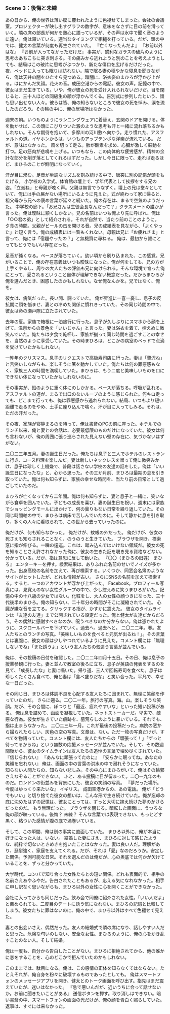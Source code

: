 ### Scene 3：後悔と未練

あの日から、俺の世界は薄い膜に覆われたように色褪せてしまった。会社の会議室。プロジェクターが映し出すグラフの数字が、意味をなさずに目の前を滑っていく。隣の席の部長が何かを熱心に語っているが、その声は水中で聞く音のように遠い。俺は頷いている。適当なタイミングで相槌を打っている。だが、頭の中では、健太の言葉が何度も再生されていた。
『亡くなったんだよ』
『お前以外はな』
『お前が入ってなかっただけだ』
事実が、鋭利なガラスの破片のように思考のあちこちに突き刺さる。その痛みから逃れようと別のことを考えようとしても、結局はこの破片に思考がぶつかり、新たな傷口を広げるだけだった。
夜、ベッドに入っても眠りは訪れない。隣で眠る妻の穏やかな寝息を聞きながら、俺は天井の闇をひたすら見つめる。暗闇に、浴衣姿のまひろが浮かび上がる。はにかんだ笑顔。花火の音。成田空港からの電話。彼女の声。記憶の中で、彼女はまだ生きている。いや、俺が彼女の死を受け入れられないだけだ。目を閉じると、三十人ほどの同級生の顔が浮かんでくる。告別式に参列したという、顔も思い出せない人々。彼らは皆、俺の知らないところで彼女の死を悼み、涙を流したのだろう。その輪の中に、俺の居場所はなかった。

週末の朝。いつものようにランニングウェアに着替え、玄関のドアを開ける。体を動かせば、この頭にこびりついた澱のような思考も汗と一緒に流れ落ちるかもしれない。そんな期待を抱いて、多摩川の河川敷へ向かう。走り慣れた、アスファルトの道。イヤホンからは、いつものアップテンポな洋楽が流れている。
だが、意味はなかった。
風を切って走る。肺が酸素を求め、心臓が激しく鼓動を打つ。足の筋肉が悲鳴を上げる。いつもなら、この肉体的な疲労感が、精神の余計な部分を削ぎ落としてくれるはずだった。しかし今日に限って、走れば走るほど、まひろのことが鮮明になっていく。

汗が目に滲む。足音が単調なリズムを刻み続ける中で、唐突に別の記憶が頭をもたげる。
小学校の入学式。体育館の壇上で、学年代表として挨拶をする兄の姿。「立派ね」と母親が呟く声。父親は無言でうなずく。壇上の兄は堂々としていて、俺には手の届かない場所にいるように見えた。式が終わって家に帰ると、祖父母から兄への褒め言葉が延々と続いた。俺の存在は、まるで空気のようだった。
中学校の廊下。「お兄さんは生徒会長なんだって？」クラスメートの誰かが言った。俺は曖昧に頷くしかない。兄の名前はいつも俺より先に呼ばれ、俺は「○○君の弟」として紹介される。それが自然で、当たり前のことのように。
夕食の時間。父親がビールの缶を開ける音。兄の成績表を見ながら、「よくやった」と短く言う。俺の成績表には一瞥もくれない。母親は兄に「お疲れさま」と言って、俺には「宿題やったの？」と無機質に尋ねる。
俺は、最初から誰にとってもどうでもいい存在だった。

足音が鈍くなる。ペースが落ちていく。幼い頃から刷り込まれた、この感覚。兄がいることで、俺の存在意義はいつも曖昧になった。俺が何をしても、兄の方が上手くやるし、周りの大人たちの評価も兄に向けられる。そんな環境で育った俺にとって、愛されるということ自体が理解できない概念だった。だからまひろが俺を選んだとき、困惑したのかもしれない。なぜ俺なんかを。兄ではなく、俺を。

彼女は、病気だった。長い間、闘っていた。
俺が昇進に一喜一憂し、息子の反抗期に頭を悩ませ、妻との冷めた関係に慣れきっていた、その同じ時間の中で、彼女は命の瀬戸際に立たされていた。

去年の夏。家族で箱根に一泊旅行に行った。息子が久しぶりにスマホから顔を上げて、温泉からの景色を「いいじゃん」と言った。妻は浴衣を着て、控えめに微笑んでいた。俺たちは夕食で乾杯し、家族が揃って同じ時間を過ごすことの幸せを、当然のように享受していた。その時まひろは、どこかの病室のベッドで点滴を受けていたかもしれない。

一昨年のクリスマス。息子のリクエストで高級寿司店に行った。妻は「贅沢ね」と苦笑いしながらも、楽しそうに箸を動かしていた。俺たちは何の罪悪感もなく、家族三人の時間を満喫していた。まひろは、もう二度と美味しいものを口にできない体になっていたかもしれないのに。

その事実が、鉛のように重く体にのしかかる。ペースが落ちる。呼吸が乱れる。アスファルトの道が、まるで出口のないループのように感じられた。何キロ走っても、どこまで行っても、俺は罪悪感から逃れられない。結局、いつもより短い距離で走るのをやめ、土手に座り込んで喘ぐ。汗が目に入ってしみる。それは、ただの汗だった。

その夜、家族が寝静まるのを待って、俺は書斎のPCの前に座った。ホテルでのランチ以来、俺と妻との会話は、必要最低限のものだけになっていた。彼女は何も言わないが、俺の周囲に張り巡らされた見えない壁の存在に、気づかないはずがない。

二〇二三年五月。妻の誕生日だった。俺たちは息子と三人でホテルのレストランに行き、コース料理を楽しんだ。妻は新しいネックレスを贈って俺に微笑みかけ、息子は珍しく上機嫌で、普段は話さない学校の友達の話をした。俺は「いい誕生日になったな」と、心から思った。その三か月前、まひろは最期の息を引き取っていた。俺は何も知らずに、家族の幸せな時間を、当たり前の日常として過ごしていたのだ。

まひろが亡くなってから二年間。俺は何も知らずに、妻と息子と一緒に、笑いながら食卓を囲んでいた。子どもの成長を喜び、妻の誕生日を祝い、週末には家族でショッピングモールに出かけて、何の曇りもない日常を繰り返していた。その同じ時間軸の中で、まひろは病床で苦しんでいたのに。そして静かに息を引き取り、多くの人々に看取られて、この世から去っていったのに。

俺だけが、何も知らなかった。
俺だけが、蚊帳の外だった。
俺だけが、彼女の死さえも知らされることなく、のうのうと生きていた。
ブラウザを開き、検索窓に指が伸びる。一瞬の逡巡。これは、踏み込んではいけない領域だ。彼女の死を知ることさえ許されなかった俺に、彼女の生きた証を覗き見る資格などない。分かっている。だが、指は意思に反して動いた。
『〇〇（まひろの旧姓） まひろ』
エンターキーを押す。検索結果は、ありふれた名前のせいでノイズが多かった。出身高校の名前を加えて、再び検索する。いくつか、同窓会名簿のようなサイトがヒットしたが、どれも情報が古い。
さらにSNSの名前を加えて検索する。すると、一つのアカウントが浮かび上がった。
Facebook。プロフィール写真には、見覚えのない女性グループの中で、少し控えめに笑うまひろがいた。記憶の中の十八歳の少女ではない。化粧をし、大人の女性の顔つきになった、三十代後半のまひろ。俺の知らない、二十年分の時間がそこに凝縮されていた。
心臓が嫌な音を立てる。クリックする指が、かすかに震えた。
彼女のタイムラインは「友達の友達」まで公開されている設定だった。俺と健太が友達だからだろう。その偶然に感謝すべきなのか、呪うべきなのか分からない。俺は憑かれたように、スクロールバーを下げていく。過去へ、過去へと。
二〇二二年。春。友人たちとのランチの写真。「美味しいものを食べると元気が出るね！」。その言葉とは裏腹に、彼女の顔は少しやつれているように見えた。コメント欄には「無理しないでね」「また誘うよ」という友人たちの気遣う言葉が並んでいる。

俺は、その投稿の日付を確認した。二〇二二年四月十五日。その日、俺は息子の授業参観に行った。妻と並んで教室の後ろに立ち、息子が英語の発表をするのを見て、「成長したな」と妻に囁いた。帰り道、三人で回転寿司を食べた。息子は珍しくたくさん食べて、俺と妻は「食べ盛りだな」と笑い合った。平凡で、幸せな一日だった。

その同じ日、まひろは体調不良を心配する友人たちに囲まれて、無理に笑顔を作っていたのだ。
さらに遡る。二〇二一年。旅行の写真。海。山。楽しそうな笑顔。だが、その合間に、ぽつりと「最近、疲れやすいな」といった短い投稿がある。
俺は息を詰めて、画面を凝視していた。ネットストーカーだ。卑劣で、醜悪な行為。彼女が生きていた痕跡を、墓荒らしのように暴いている。それでも、指は止まらなかった。
二〇二三年一月。これが最後の投稿だった。病院の窓から撮られたらしい、灰色の空の写真。文章は、ない。ただ一枚の写真だけが、すべてを物語っていた。コメント欄には、友人たちからの「頑張って！」「ずっと待ってるからね」という無数の応援メッセージが並んでいた。そして、その数週間後から、彼女のタイムラインは友人たちの追悼の言葉で埋め尽くされていた。
『信じられない』
『あんなに頑張ってたのに』
『安らかに眠ってね。あなたの笑顔を忘れない』
俺は、画面の中の言葉の洪水の中で溺れそうになっていた。知らない人間たちの、知らない悲しみ。その中心にまひろがいて、俺はその輪郭さえなぞることができない。
ふと、ある投稿に目が留まった。二〇一九年のものだ。ロンドンの街並みを背景にした、彼女の笑顔の写真。
『夢だった場所。今度はゆっくり来たいな』
イギリス。
成田空港からの、あの電話。
俺が「どうでもいい」と切り捨てた彼女の想いは、こんな形で生き続けていた。俺が忘却の底に沈めたはずの記憶は、彼女にとっては、ずっと大切に抱え続けた夢のかけらだったのだ。
もう無理だった。
ブラウザを閉じる。暗転した画面に、うつろな俺の顔が映っている。後悔？ 未練？ そんな言葉では表現できない、もっとどす黒く、粘ついた感情が腹の底で渦巻いている。

そして、この瞬間、俺は別の事実に直面していた。
まひろ以外に、俺が本当に好きになった人は、いない。
結婚した妻にさえ、まひろに対して感じたような、純粋で切ないときめきを抱いたことはなかった。妻は良い人だ。理解があり、忍耐強く、家庭を支えてくれる。だが、それは「愛」なのだろうか。安定した関係。予測可能な日常。それを選んだのは俺だが、心の奥底では何かが欠けていることを、ずっと分かっていた。

大学時代。コンパで知り合った女性たちとの短い関係。どれも表面的で、相手の名前さえあやふやだ。告白されたこともあるが、応える気になれなかった。相手に申し訳なく思いながらも、まひろ以外の女性に心を開くことができなかった。

会社に入ってからも同じだった。飲み会で同僚に紹介された女性。「いい人だよ」と薦められても、二度目のデートに誘う気になれない。まひろの記憶と比較してしまう。彼女たちに罪はないのに、俺の中で、まひろ以外はすべて色褪せて見えた。

妻との出会いさえ、偶然だった。友人の結婚式で隣の席になり、話しやすい人だと思った。危険な匂いのしない、安全な女性。まひろのように、俺の心をかき乱すことのない人。そして結婚。

俺は一度も、自分から告白したことがない。まひろに拒絶されてから、他の誰かに恋をすることを、心のどこかで拒んでいたのかもしれない。

このままでは、駄目になる。俺は、この感情の正体を知らなくてはならない。たとえそれが、俺自身を粉々に破壊するものであったとしても。
俺はスマートフォンのメッセージアプリを開き、健太とのトーク画面を呼び出す。指先はまだ震えていたが、迷いはなかった。
『急で悪いんだが、近いうちに会って話せないか。お前に聞きたいことがある』
送信ボタンを押す。取り消しはできない。暗い書斎の中、スマートフォンの画面の光だけが、俺の顔を青白く照らしていた。返事は、すぐには来なかった。